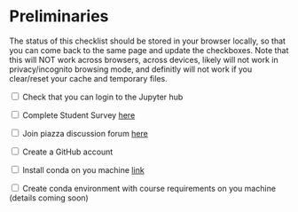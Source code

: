 # Preliminaries


The status of this checklist should be stored in your browser locally, so that you can come back to the same page and update the checkboxes. 
Note that this will NOT work across browsers, across devices, likely will not work in privacy/incognito browsing mode, and definitly will not work if you clear/reset your cache and temporary files.

<label><input type="checkbox" id="box-1" class="box"> Check that you can login to the Jupyter hub </input></label>

<label><input type="checkbox" id="box-2" class="box"> Complete Student Survey [here](https://forms.gle/1FQtMbLAZDkRdmBfA) </input></label>

<label><input type="checkbox" id="box-3" class="box"> Join piazza discussion forum [here](https://piazza.com/nyu/fall2020/physga2059/home)  </input></label>

<label><input type="checkbox" id="box-3" class="box"> Create a GitHub account </input></label>

<label><input type="checkbox" id="box-4" class="box"> Install conda on you machine [link](https://www.anaconda.com/products/individual) </input></label>

<label><input type="checkbox" id="box-4" class="box"> Create conda environment with course requirements on you machine (details coming soon) </input></label>

